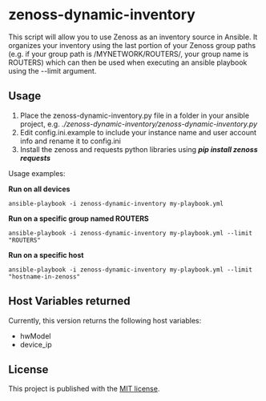 # zenoss-dynamic-inventory

This script will allow you to use Zenoss as an inventory source in Ansible. It organizes your inventory using the last 
portion of your Zenoss group paths (e.g. if your group path is /MYNETWORK/ROUTERS/, your group name is ROUTERS) 
which can then be used when executing an ansible playbook using the --limit argument.



## Usage
1. Place the zenoss-dynamic-inventory.py file in a folder in your ansible project, e.g. _./zenoss-dynamic-inventory/zenoss-dynamic-inventory.py_
2. Edit config.ini.example to include your instance name and user account info and rename it to config.ini
3. Install the zenoss and requests python libraries using ***pip install zenoss requests***

Usage examples:

**Run on all devices**
```shell
ansible-playbook -i zenoss-dynamic-inventory my-playbook.yml
```
**Run on a specific group named ROUTERS**
```shell
ansible-playbook -i zenoss-dynamic-inventory my-playbook.yml --limit "ROUTERS"
```
**Run on a specific host**
```shell
ansible-playbook -i zenoss-dynamic-inventory my-playbook.yml --limit "hostname-in-zenoss"
```

## Host Variables returned
Currently, this version returns the following host variables:
* hwModel
* device_ip
    
## License
This project is published with the <a href="https://opensource.org/licenses/MIT" target="_blank">MIT license</a>.